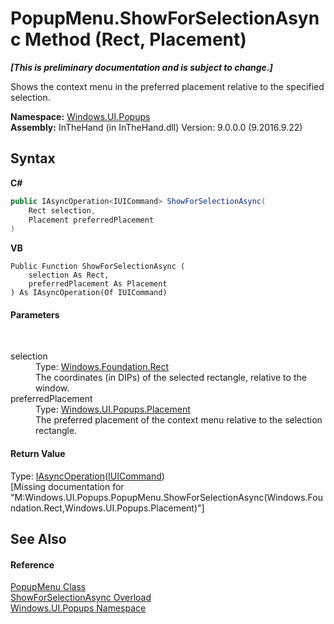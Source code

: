 # PopupMenu.ShowForSelectionAsync Method (Rect, Placement)
 _**\[This is preliminary documentation and is subject to change.\]**_

Shows the context menu in the preferred placement relative to the specified selection.

**Namespace:**&nbsp;<a href="N_Windows_UI_Popups">Windows.UI.Popups</a><br />**Assembly:**&nbsp;InTheHand (in InTheHand.dll) Version: 9.0.0.0 (9.2016.9.22)

## Syntax

**C#**<br />
``` C#
public IAsyncOperation<IUICommand> ShowForSelectionAsync(
	Rect selection,
	Placement preferredPlacement
)
```

**VB**<br />
``` VB
Public Function ShowForSelectionAsync ( 
	selection As Rect,
	preferredPlacement As Placement
) As IAsyncOperation(Of IUICommand)
```


#### Parameters
&nbsp;<dl><dt>selection</dt><dd>Type: <a href="T_Windows_Foundation_Rect">Windows.Foundation.Rect</a><br />The coordinates (in DIPs) of the selected rectangle, relative to the window.</dd><dt>preferredPlacement</dt><dd>Type: <a href="T_Windows_UI_Popups_Placement">Windows.UI.Popups.Placement</a><br />The preferred placement of the context menu relative to the selection rectangle.</dd></dl>

#### Return Value
Type: <a href="T_Windows_Foundation_IAsyncOperation_1">IAsyncOperation</a>(<a href="T_Windows_UI_Popups_IUICommand">IUICommand</a>)<br />\[Missing <returns> documentation for "M:Windows.UI.Popups.PopupMenu.ShowForSelectionAsync(Windows.Foundation.Rect,Windows.UI.Popups.Placement)"\]

## See Also


#### Reference
<a href="T_Windows_UI_Popups_PopupMenu">PopupMenu Class</a><br /><a href="Overload_Windows_UI_Popups_PopupMenu_ShowForSelectionAsync">ShowForSelectionAsync Overload</a><br /><a href="N_Windows_UI_Popups">Windows.UI.Popups Namespace</a><br />